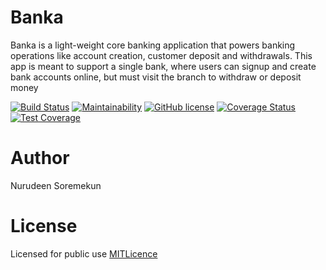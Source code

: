 # Banka
Banka is a light-weight core banking application that powers banking operations like account creation, customer deposit and withdrawals. This app is meant to support a single bank, where users can signup and create bank accounts online, but must visit the branch to withdraw or deposit money

[![Build Status](https://travis-ci.org/snoseeds/banka.svg?branch=develop)](https://travis-ci.org/snoseeds/banka)
[![Maintainability](https://api.codeclimate.com/v1/badges/f04e3d95ee4b1b62e44a/maintainability)](https://codeclimate.com/github/snoseeds/Banka/maintainability)
[![GitHub license](https://img.shields.io/github/license/snoseeds/banka.svg)](https://github.com/snoseeds/banka/blob/develop/LICENSE)
[![Coverage Status](https://coveralls.io/repos/github/snoseeds/banka/badge.svg?branch=develop)](https://coveralls.io/github/snoseeds/banka?branch=develop)
[![Test Coverage](https://api.codeclimate.com/v1/badges/f04e3d95ee4b1b62e44a/test_coverage)](https://codeclimate.com/github/snoseeds/Banka/test_coverage)

# Author

Nurudeen Soremekun

# License

Licensed for public use [MITLicence](https://opensource.org/licenses/MIT)